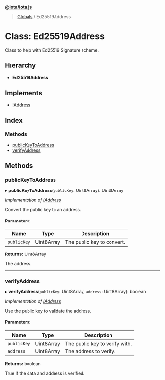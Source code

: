 **[@iota/iota.js](../README.md)**

> [Globals](../README.md) / Ed25519Address

# Class: Ed25519Address

Class to help with Ed25519 Signature scheme.

## Hierarchy

* **Ed25519Address**

## Implements

* [IAddress](../interfaces/iaddress.md)

## Index

### Methods

* [publicKeyToAddress](ed25519address.md#publickeytoaddress)
* [verifyAddress](ed25519address.md#verifyaddress)

## Methods

### publicKeyToAddress

▸ **publicKeyToAddress**(`publicKey`: Uint8Array): Uint8Array

*Implementation of [IAddress](../interfaces/iaddress.md)*

Convert the public key to an address.

#### Parameters:

Name | Type | Description |
------ | ------ | ------ |
`publicKey` | Uint8Array | The public key to convert. |

**Returns:** Uint8Array

The address.

___

### verifyAddress

▸ **verifyAddress**(`publicKey`: Uint8Array, `address`: Uint8Array): boolean

*Implementation of [IAddress](../interfaces/iaddress.md)*

Use the public key to validate the address.

#### Parameters:

Name | Type | Description |
------ | ------ | ------ |
`publicKey` | Uint8Array | The public key to verify with. |
`address` | Uint8Array | The address to verify. |

**Returns:** boolean

True if the data and address is verified.
